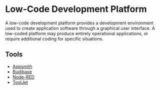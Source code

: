 # Low-Code Development Platform

A low-code development platform provides a development environment used to create application software through a graphical user interface. A low-coded platform may produce entirely operational applications, or require additional coding for specific situations.

## Tools

- [Appsmith](/appsmith.md)
- [Budibase](/budibase.md)
- [Node-RED](https://github.com/node-red/node-red)
- [ToolJet](https://github.com/ToolJet/ToolJet)

<!--
https://github.com/alibaba/lowcode-engine
https://github.com/rowyio/rowy
https://github.com/nocobase/nocobase
https://github.com/illacloud/illa-builder
https://github.com/vercel/platforms
https://github.com/lowdefy/lowdefy
https://github.com/claimed-framework/component-library
https://github.com/byzer-org/byzer-lang
https://github.com/smartxworks/sunmao-ui
https://github.com/run-x/opta
-->

